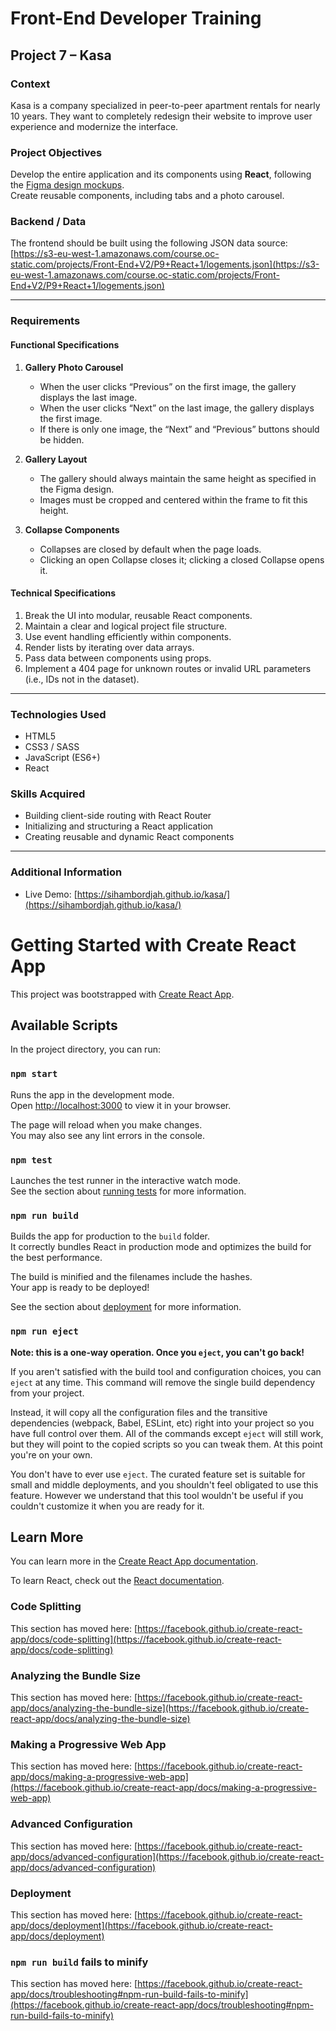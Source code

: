 
# Front-End Developer Training

## Project 7 – Kasa

### Context  
Kasa is a company specialized in peer-to-peer apartment rentals for nearly 10 years. They want to completely redesign their website to improve user experience and modernize the interface.

### Project Objectives  
Develop the entire application and its components using **React**, following the [Figma design mockups](https://www.figma.com/file/bAnXDNqRKCRRP8mY2gcb5p/UI-Design-Kasa-FR?node-id=3-0&t=orFKblhMVkLYD4Ie-0).  
Create reusable components, including tabs and a photo carousel.

### Backend / Data  
The frontend should be built using the following JSON data source:  
[https://s3-eu-west-1.amazonaws.com/course.oc-static.com/projects/Front-End+V2/P9+React+1/logements.json](https://s3-eu-west-1.amazonaws.com/course.oc-static.com/projects/Front-End+V2/P9+React+1/logements.json)

---

### Requirements

#### Functional Specifications

1. **Gallery Photo Carousel**  
   - When the user clicks “Previous” on the first image, the gallery displays the last image.  
   - When the user clicks “Next” on the last image, the gallery displays the first image.  
   - If there is only one image, the “Next” and “Previous” buttons should be hidden.

2. **Gallery Layout**  
   - The gallery should always maintain the same height as specified in the Figma design.  
   - Images must be cropped and centered within the frame to fit this height.

3. **Collapse Components**  
   - Collapses are closed by default when the page loads.  
   - Clicking an open Collapse closes it; clicking a closed Collapse opens it.

#### Technical Specifications

1. Break the UI into modular, reusable React components.  
2. Maintain a clear and logical project file structure.  
3. Use event handling efficiently within components.  
4. Render lists by iterating over data arrays.  
5. Pass data between components using props.  
6. Implement a 404 page for unknown routes or invalid URL parameters (i.e., IDs not in the dataset).

---

### Technologies Used

- HTML5  
- CSS3 / SASS  
- JavaScript (ES6+)  
- React  

### Skills Acquired

- Building client-side routing with React Router  
- Initializing and structuring a React application  
- Creating reusable and dynamic React components  

---

### Additional Information

- Live Demo: [https://sihambordjah.github.io/kasa/](https://sihambordjah.github.io/kasa/)


# Getting Started with Create React App

This project was bootstrapped with [Create React App](https://github.com/facebook/create-react-app).

## Available Scripts

In the project directory, you can run:

### `npm start`

Runs the app in the development mode.\
Open [http://localhost:3000](http://localhost:3000) to view it in your browser.

The page will reload when you make changes.\
You may also see any lint errors in the console.

### `npm test`

Launches the test runner in the interactive watch mode.\
See the section about [running tests](https://facebook.github.io/create-react-app/docs/running-tests) for more information.

### `npm run build`

Builds the app for production to the `build` folder.\
It correctly bundles React in production mode and optimizes the build for the best performance.

The build is minified and the filenames include the hashes.\
Your app is ready to be deployed!

See the section about [deployment](https://facebook.github.io/create-react-app/docs/deployment) for more information.

### `npm run eject`

**Note: this is a one-way operation. Once you `eject`, you can't go back!**

If you aren't satisfied with the build tool and configuration choices, you can `eject` at any time. This command will remove the single build dependency from your project.

Instead, it will copy all the configuration files and the transitive dependencies (webpack, Babel, ESLint, etc) right into your project so you have full control over them. All of the commands except `eject` will still work, but they will point to the copied scripts so you can tweak them. At this point you're on your own.

You don't have to ever use `eject`. The curated feature set is suitable for small and middle deployments, and you shouldn't feel obligated to use this feature. However we understand that this tool wouldn't be useful if you couldn't customize it when you are ready for it.

## Learn More

You can learn more in the [Create React App documentation](https://facebook.github.io/create-react-app/docs/getting-started).

To learn React, check out the [React documentation](https://reactjs.org/).

### Code Splitting

This section has moved here: [https://facebook.github.io/create-react-app/docs/code-splitting](https://facebook.github.io/create-react-app/docs/code-splitting)

### Analyzing the Bundle Size

This section has moved here: [https://facebook.github.io/create-react-app/docs/analyzing-the-bundle-size](https://facebook.github.io/create-react-app/docs/analyzing-the-bundle-size)

### Making a Progressive Web App

This section has moved here: [https://facebook.github.io/create-react-app/docs/making-a-progressive-web-app](https://facebook.github.io/create-react-app/docs/making-a-progressive-web-app)

### Advanced Configuration

This section has moved here: [https://facebook.github.io/create-react-app/docs/advanced-configuration](https://facebook.github.io/create-react-app/docs/advanced-configuration)

### Deployment

This section has moved here: [https://facebook.github.io/create-react-app/docs/deployment](https://facebook.github.io/create-react-app/docs/deployment)

### `npm run build` fails to minify

This section has moved here: [https://facebook.github.io/create-react-app/docs/troubleshooting#npm-run-build-fails-to-minify](https://facebook.github.io/create-react-app/docs/troubleshooting#npm-run-build-fails-to-minify)
